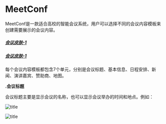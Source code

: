 # MeetConf
  MeetConf是一款适合高校的智能会议系统，用户可以选择不同的会议内容模板来创建需要展示的会议内容。

##### [会议皮肤-1](https://sjj0330.github.io/MeetConf/meetconfmode-1/meeting.html)
##### [会议皮肤-1](https://sjj0330.github.io/MeetConf/meetconfmode-2/meeting.html)


  每个会议内容模板都包含7个单元，分别是会议标题、基本信息、日程安排、新闻、演讲嘉宾、赞助商、地图。
  
**.会议标题**
  
  会议标题主要是显示会议的名称，也可以显示会议举办的时间和地点。例如：
  
  ![title](https://sjj0330.github.io/MeetConf/readmeImg/title.PNG)
  
  ![title](https://sjj0330.github.io/MeetConf/readmeImg/title2.PNG)
  
